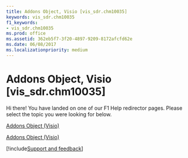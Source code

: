```yaml
---
title: Addons Object, Visio [vis_sdr.chm10035]
keywords: vis_sdr.chm10035
f1_keywords:
- vis_sdr.chm10035
ms.prod: office
ms.assetid: 362eb5f7-3f20-4897-9209-8172afcfd62e
ms.date: 06/08/2017
ms.localizationpriority: medium
---
```



# Addons Object, Visio [vis_sdr.chm10035]

Hi there! You have landed on one of our F1 Help redirector pages. Please select the topic you were looking for below.

[Addons Object (Visio)](https://msdn.microsoft.com/library/5e4dd271-9eda-67ae-f90f-1a1a11f07bcd.aspx)

[Addons Object (Visio)](https://msdn.microsoft.com/library/c58bd4f5-20f6-6eae-d0d2-2ddb6a5a45e6%28Office.15%29.aspx)

[!include[Support and feedback](~/includes/feedback-boilerplate.md)]